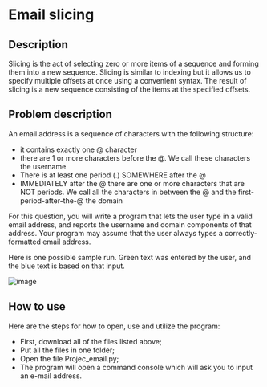 # Email slicing

## Description

Slicing is the act of selecting zero or more items of a sequence and forming them into a new sequence. Slicing is similar to indexing but it allows us to specify multiple offsets at once using a convenient syntax. The result of slicing is a new sequence consisting of the items at the specified offsets.

## Problem description

An email address is a sequence of characters with the following structure:
- it contains exactly one @ character
- there are 1 or more characters before the @. We call these characters the username
- There is at least one period (.) SOMEWHERE after the @
- IMMEDIATELY after the @ there are one or more characters that are NOT periods. We call all the characters in between the @ and the first-period-after-the-@ the domain

For this question, you will write a program that lets the user type in a valid email address, and reports the username and domain components of that address. Your program may assume that the user always types a correctly-formatted email address.

Here is one possible sample run. Green text was entered by the user, and the blue text is based on that
input.

![image](https://user-images.githubusercontent.com/86201781/128751677-96f718d6-e598-413a-8a1b-d82707285f27.png)

## How to use

Here are the steps for how to open, use and utilize the program:

- First, download all of the files listed above;
- Put all the files in one folder;
- Open the file Projec_email.py;
- The program will open a command console which will ask you to input an e-mail address.
